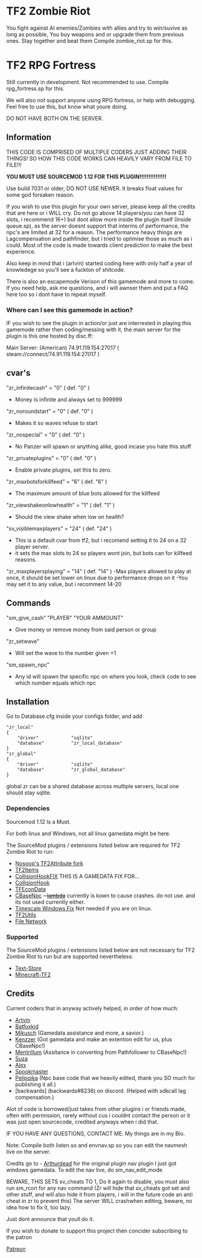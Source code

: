 # TF2 Zombie Riot

You fight against AI enemies/Zombies with allies and try to win/suvive as long as possible, You buy weapons and or upgrade them from previous ones. Stay together and beat them
Compile zombie_riot.sp for this.

# TF2 RPG Fortress

Still currently in development. Not recommended to use.
Compile rpg_fortress.sp for this.

We will also not support anyone using RPG fortress, or help with debugging.
Feel free to use this, but know what youre doing.

DO NOT HAVE BOTH ON THE SERVER.

## Information

THIS CODE IS COMPRISED OF MULTIPLE CODERS JUST ADDING THEIR THINGS!
SO HOW THIS CODE WORKS CAN HEAVILY VARY FROM FILE TO FILE!!!

**YOU MUST USE SOURCEMOD 1.12 FOR THIS PLUGIN!!!!!!!!!!!!!!!**

Use build 7031 or older, DO NOT USE NEWER.
It breaks float values for some god forsaken reason.

If you wish to use this plugin for your own server, please keep all the credits that are here or i WILL cry.
Do not go above 14 players(you can have 32 slots, i recommend 16+) but dont allow more inside the plugin itself (Inside queue.sp), as the server doesnt support that interms of performance, the npc's are limited at 32 for a reason.
The performance heavy things are Lagcompensation and pathfinder, but i tried to optimise those as much as i could.
Most of the code is made towards client prediction to make the best experience.

Also keep in mind that i (artvin) started coding here with only half a year of knowledege so you'll see a fuckton of shitcode.

There is also an escapemode Verison of this gamemode and more to come. If you need help, ask me questions, and i will awnser them and put a FAQ here too so i dont have to repeat myself.

### Where can I see this gamemode in action?

IF you wish to see the plugin in action/or just are interrested in playing this gamemode rather then coding/messing with it, the main server for the plugin is this one hosted by disc.ff:

Main Server:
(American)
74.91.119.154:27017 ( steam://connect/74.91.119.154:27017 )
 
## cvar's

"zr_infinitecash" = "0" ( def. "0" )
 - Money is infinite and always set to 999999
  
"zr_noroundstart" = "0" ( def. "0" )
 - Makes it so waves refuse to start
 
"zr_nospecial" = "0" ( def. "0" )
 - No Panzer will spawn or anything alike, good incase you hate this stuff
 
"zr_privateplugins" = "0" ( def. "0" )
 - Enable private plugins, set this to zero.
 
"zr_maxbotsforkillfeed" = "6" ( def. "6" )
 - The maximum amount of blue bots allowed for the killfeed
 
"zr_viewshakeonlowhealth" = "1" ( def. "1" )
 - Should the view shake when low on health?

"sv_visiblemaxplayers" = "24" ( def. "24" )
 - This is a default cvar from tf2, but i recomend setting it to 24 on a 32 player server.
 - it sets the max slots to 24 so players wont join, but bots can for killfeed reasons.

"zr_maxplayersplaying" = "14" ( def. "14" )
-Max players allowed to play at once, it should be set lower on linux due to performance drops on it
-You may set it to any value, but i recomment 14-20

 
 
 
 
## Commands

"sm_give_cash" "PLAYER" "YOUR AMMOUNT"
 - Give money or remove money from said person or group

"zr_setwave" 
- Will set the wave to the number given +1

"sm_spawn_npc" 
- Any id will spawn the specific npc on where you look, check code to see which number equals which npc

## Installation

Go to Database.cfg inside your configs folder, and add

	"zr_local"
	{
		"driver"			"sqlite"
		"database"			"zr_local_database"
	}
	"zr_global"
	{
		"driver"			"sqlite"
		"database"			"zr_global_database"
	}
global zr can be a shared database across multiple servers, local one should stay sqlite.


### Dependencies

Sourcemod 1.12 Is a Must.

For both linux and Windows, not all linux gamedata might be here.

The SourceMod plugins / extensions listed below are required for TF2 Zombie Riot to run:

- [Nosoop's TF2Attribute fork](https://github.com/nosoop/tf2attributes)
- [TF2Items](https://github.com/asherkin/TF2Items)
- [CollisionHookFIX](https://github.com/SlidyBat/CollisionHook) THIS IS A GAMEDATA FIX FOR...
- [CollisionHook](https://github.com/Adrianilloo/Collisionhook)
- [TFEconData](https://github.com/nosoop/SM-TFEconData)
- [CBaseNpc](https://github.com/TF2-DMB/CBaseNPC) 
~~- [lambda](https://github.com/Batfoxkid/lambda)~~ currently is kown to cause crashes. do not use. and its not used currently either.
- [Timescale Windows Fix](https://forums.alliedmods.net/showthread.php?t=324264) Not needed if you are on linux.
- [TF2Utils](https://github.com/nosoop/SM-TFUtils)
- [File Network](https://forums.alliedmods.net/showthread.php?t=341953)

### Supported

The SourceMod plugins / extensions listed below are not necessary for TF2 Zombie Riot to run but are supported nevertheless:

- [Text-Store](https://github.com/Batfoxkid/Text-Store)
- [Minecraft-TF2](https://github.com/Batfoxkid/Minecraft-TF2/tree/logic)

## Credits

Current coders that in anyway actively helped, in order of how much:

- [Artvin](https://github.com/artvin01)
- [Batfoxkid](https://github.com/Batfoxkid)
- [Mikusch](https://github.com/Mikusch) (Gamedata assistance and more, a savior.)
- [Kenzzer](https://github.com/Kenzzer) (Got gamedata and make an extention edit for us, plus CBaseNpc!)
- [Mentrillum](https://github.com/Mentrillum) (Assitance in converting from Pathfollower to CBaseNpc!)
- [Suza](https://github.com/Zabaniya001/)
- [Alex](https://github.com/JustAlex14)
- [Spookmaster](https://github.com/SupremeSpookmaster)
- [Pelipoika](https://github.com/Pelipoika) (Npc base code that we heavily edited, thank you SO much for publishing it all.)
- [backwards] (backwards#8236) on discord. (Helped with sdkcall lag compensation.)

Alot of code is borrowed/just takes from other plugins i or friends made, often with permission,
rarely without cus i couldnt contact the person or it was just open sourcecode, credited anyways when i did that.

IF YOU HAVE ANY QUESTIONS, CONTACT ME. My things are in my Bio.


Note:
Compile both listen.so and envnav.sp so you can edit the navmesh live on the server.

Credits go to - [Arthurdead](https://github.com/arthurdead) for the original plugin nav plugin
I just got windows gamedata.
To edit the nav live, do sm_nav_edit_mode 

BEWARE, THIS SETS sv_cheats TO 1, Do it again to disable, you must also run sm_rcon for any nav command
(Zr will hide that sv_cheats got set and other stuff, and will also hide it from players, i will in the future code an anti cheat in zr to prevent this)
The server WILL crashwhen editing, beware, no idea how to fix it, too lazy.

Just dont announce that youll do it.


If you wish to donate to support this project then concider subscribing to the patron

[Patreon](https://www.patreon.com/user?u=95717000)
